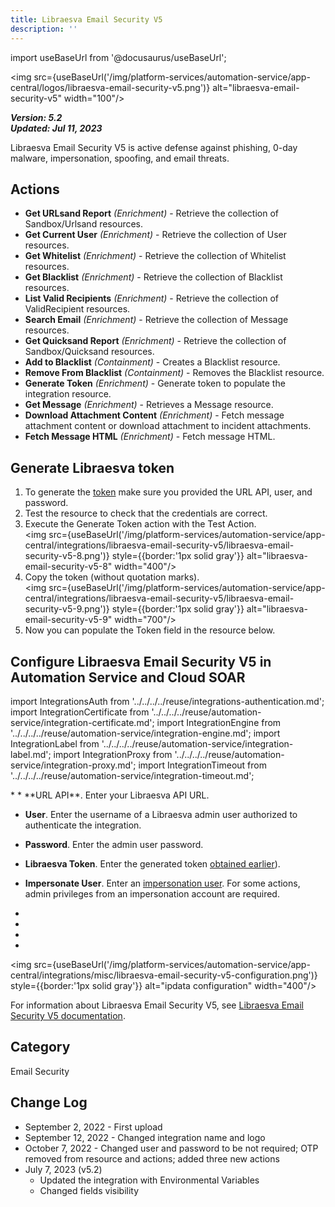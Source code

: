 ```yaml
---
title: Libraesva Email Security V5
description: ''
---
```

import useBaseUrl from '@docusaurus/useBaseUrl';

<img src={useBaseUrl('/img/platform-services/automation-service/app-central/logos/libraesva-email-security-v5.png')} alt="libraesva-email-security-v5" width="100"/>

***Version: 5.2  
Updated: Jul 11, 2023***

Libraesva Email Security V5 is active defense against phishing, 0-day malware, impersonation, spoofing, and email threats.

## Actions

* **Get URLsand Report** *(Enrichment)* - Retrieve the collection of Sandbox/Urlsand resources.
* **Get Current User** *(Enrichment)* - Retrieve the collection of User resources.
* **Get Whitelist** *(Enrichment)* - Retrieve the collection of Whitelist resources.
* **Get Blacklist** *(Enrichment)* - Retrieve the collection of Blacklist resources.
* **List Valid Recipients** *(Enrichment)* - Retrieve the collection of ValidRecipient resources.
* **Search Email** *(Enrichment)* - Retrieve the collection of Message resources.
* **Get Quicksand Report** *(Enrichment)* - Retrieve the collection of Sandbox/Quicksand resources.
* **Add to Blacklist** *(Containment)* - Creates a Blacklist resource.
* **Remove From Blacklist** *(Containment)* - Removes the Blacklist resource.
* **Generate Token** *(Enrichment)* - Generate token to populate the integration resource.
* **Get Message** *(Enrichment)* - Retrieves a Message resource.
* **Download Attachment Content** *(Enrichment)* - Fetch message attachment content or download attachment to incident attachments.
* **Fetch Message HTML** *(Enrichment)* - Fetch message HTML.

## Generate Libraesva token

1. To generate the [token](https://docs.libraesva.com/knowledgebase/esg-api/) make sure you provided the URL API, user, and password.
1. Test the resource to check that the credentials are correct.
1. Execute the Generate Token action with the Test Action.<br/><img src={useBaseUrl('/img/platform-services/automation-service/app-central/integrations/libraesva-email-security-v5/libraesva-email-security-v5-8.png')} style={{border:'1px solid gray'}} alt="libraesva-email-security-v5-8" width="400"/>
1. Copy the token (without quotation marks).<br/><img src={useBaseUrl('/img/platform-services/automation-service/app-central/integrations/libraesva-email-security-v5/libraesva-email-security-v5-9.png')} style={{border:'1px solid gray'}} alt="libraesva-email-security-v5-9" width="700"/>
1. Now you can populate the Token field in the resource below.

## Configure Libraesva Email Security V5 in Automation Service and Cloud SOAR

import IntegrationsAuth from '../../../../reuse/integrations-authentication.md';
import IntegrationCertificate from '../../../../reuse/automation-service/integration-certificate.md';
import IntegrationEngine from '../../../../reuse/automation-service/integration-engine.md';
import IntegrationLabel from '../../../../reuse/automation-service/integration-label.md';
import IntegrationProxy from '../../../../reuse/automation-service/integration-proxy.md';
import IntegrationTimeout from '../../../../reuse/automation-service/integration-timeout.md';

<IntegrationsAuth/>
* <IntegrationLabel/>
* **URL API**. Enter your Libraesva API URL.

* **User**. Enter the username of a Libraesva admin user authorized to authenticate the integration.

* **Password**. Enter the admin user password.

* **Libraesva Token**. Enter the generated token [obtained earlier](#generate-libraesva-token)).

* **Impersonate User**. Enter an [impersonation user](https://docs.libraesva.com/document/archive-emails-from-exchange/how-to-setup-an-impersonation-account-in-exchange/). For some actions, admin privileges from an impersonation account are required.
* <IntegrationCertificate/>
* <IntegrationTimeout/>
* <IntegrationEngine/>
* <IntegrationProxy/>

<img src={useBaseUrl('/img/platform-services/automation-service/app-central/integrations/misc/libraesva-email-security-v5-configuration.png')} style={{border:'1px solid gray'}} alt="ipdata configuration" width="400"/>

For information about Libraesva Email Security V5, see [Libraesva Email Security V5 documentation](https://docs.libraesva.com/doc/libraesva-esg-5/).

## Category

Email Security

## Change Log

* September 2, 2022 - First upload
* September 12, 2022 - Changed integration name and logo
* October 7, 2022 - Changed user and password to be not required; OTP removed from resource and actions; added three new actions
* July 7, 2023 (v5.2)
	+ Updated the integration with Environmental Variables
	+ Changed fields visibility

